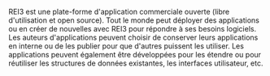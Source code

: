 REI3 est une plate-forme d'application commerciale ouverte (libre d'utilisation et open source). Tout le monde peut déployer des applications ou en créer de nouvelles avec REI3 pour répondre à ses besoins logiciels. Les auteurs d'applications peuvent choisir de conserver leurs applications en interne ou de les publier pour que d'autres puissent les utiliser. Les applications peuvent également être développées pour les étendre ou pour réutiliser les structures de données existantes, les interfaces utilisateur, etc.
